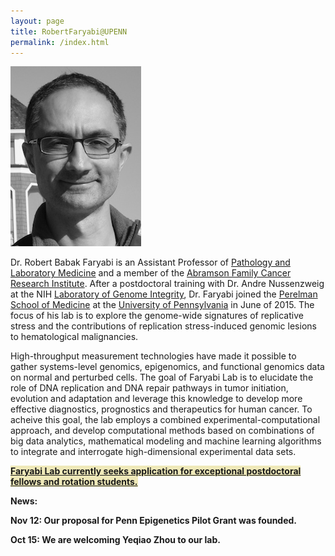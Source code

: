 ```yaml
---
layout: page
title: RobertFaryabi@UPENN 
permalink: /index.html
---
```


![Prof. R. B. Faryabi](assets/photo.jpg)

Dr. Robert Babak Faryabi is an Assistant Professor of [Pathology and Laboratory Medicine](http://pathology.med.upenn.edu/) and a member of the [Abramson Family Cancer Research Institute](http://www.afcri.upenn.edu/). After a postdoctoral training with Dr. Andre Nussenzweig at the NIH [Laboratory of Genome Integrity](https://ccr.cancer.gov/Laboratory-of-Genome-Integrity), Dr. Faryabi joined the [Perelman School of Medicine](http://www.med.upenn.edu/) at the [University of Pennsylvania](http://www.upenn.edu/) in June of 2015. The focus of his lab is to explore the genome-wide signatures of replicative stress and the contributions of replication stress-induced genomic lesions to hematological malignancies.

High-throughput measurement technologies have made it possible to gather systems-level genomics, epigenomics, and functional genomics data on normal and perturbed cells. The goal of Faryabi Lab is to elucidate the role of DNA replication and DNA repair pathways in tumor initiation, evolution and adaptation and leverage this knowledge to develop more effective diagnostics, prognostics and therapeutics for human cancer. To acheive this goal, the lab employs a combined experimental-computational approach, and develop computational methods based on combinations of big data analytics, mathematical modeling and machine learning algorithms to integrate and interrogate high-dimensional experimental data sets.

<strong><span style="background-color:rgba(239, 233, 185, 1)">[Faryabi Lab currently seeks application for exceptional postdoctoral fellows and rotation students.](positions.html)</span><strong>

<strong>News:<strong>

Nov 12: Our proposal for Penn Epigenetics Pilot Grant was founded.

Oct 15: We are welcoming Yeqiao Zhou to our lab.

<!--<strong><span style="background-color:rgba(0, 0, 0, 0.0970588)">[Faryabi Lab currently seeks application from exceptional postdoctoral and graduate students.](/positions.html/)</span><strong>-->


